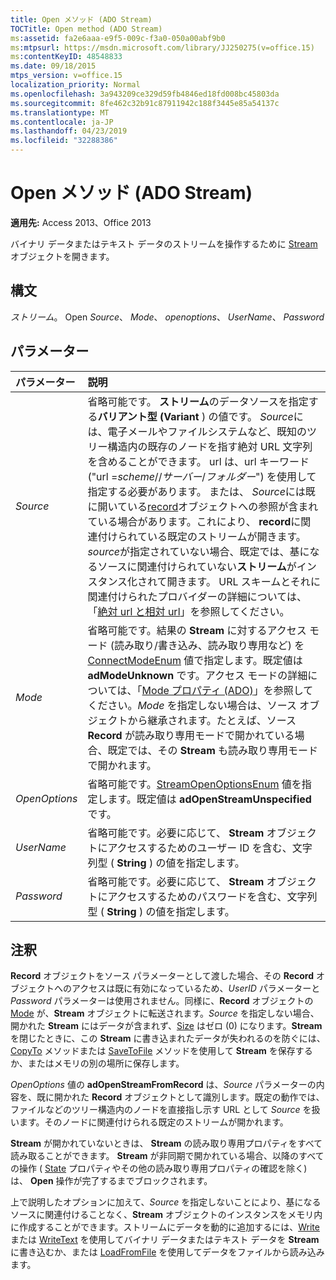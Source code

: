 ```yaml
---
title: Open メソッド (ADO Stream)
TOCTitle: Open method (ADO Stream)
ms:assetid: fa2e6aaa-e9f5-009c-f3a0-050a00abf9b0
ms:mtpsurl: https://msdn.microsoft.com/library/JJ250275(v=office.15)
ms:contentKeyID: 48548833
ms.date: 09/18/2015
mtps_version: v=office.15
localization_priority: Normal
ms.openlocfilehash: 3a943209ce329d59fb4846ed18fd008bc45803da
ms.sourcegitcommit: 8fe462c32b91c87911942c188f3445e85a54137c
ms.translationtype: MT
ms.contentlocale: ja-JP
ms.lasthandoff: 04/23/2019
ms.locfileid: "32288386"
---
```

# <a name="open-method-ado-stream"></a>Open メソッド (ADO Stream)


**適用先:** Access 2013、Office 2013


バイナリ データまたはテキスト データのストリームを操作するために [Stream](stream-object-ado.md) オブジェクトを開きます。

## <a name="syntax"></a>構文

*ストリーム*。 Open *Source*、 *Mode*、 *openoptions*、 *UserName*、 *Password*

## <a name="parameters"></a>パラメーター

|パラメーター|説明|
|:--------|:----------|
|*Source* |省略可能です。 **ストリーム**のデータソースを指定する**バリアント型 (Variant** ) の値です。 *Source*には、電子メールやファイルシステムなど、既知のツリー構造内の既存のノードを指す絶対 URL 文字列を含めることができます。 url は、url キーワード ("url =*scheme*//*サーバー*/*フォルダー*") を使用して指定する必要があります。 または、 *Source*には既に開いている[record](record-object-ado.md)オブジェクトへの参照が含まれている場合があります。これにより、 **record**に関連付けられている既定のストリームが開きます。 *source*が指定されていない場合、既定では、基になるソースに関連付けられていない**ストリーム**がインスタンス化されて開きます。 URL スキームとそれに関連付けられたプロバイダーの詳細については、「[絶対 url と相対 url](absolute-and-relative-urls.md)」を参照してください。|
|*Mode* |省略可能です。結果の **Stream** に対するアクセス モード (読み取り/書き込み、読み取り専用など) を [ConnectModeEnum](connectmodeenum.md) 値で指定します。既定値は **adModeUnknown** です。アクセス モードの詳細については、「[Mode プロパティ (ADO)](mode-property-ado.md)」を参照してください。*Mode* を指定しない場合は、ソース オブジェクトから継承されます。たとえば、ソース **Record** が読み取り専用モードで開かれている場合、既定では、その **Stream** も読み取り専用モードで開かれます。|
|*OpenOptions* |省略可能です。[StreamOpenOptionsEnum](streamopenoptionsenum.md) 値を指定します。既定値は **adOpenStreamUnspecified** です。|
|*UserName* |省略可能です。必要に応じて、 **Stream** オブジェクトにアクセスするためのユーザー ID を含む、文字列型 ( **String** ) の値を指定します。|
|*Password* |省略可能です。必要に応じて、 **Stream** オブジェクトにアクセスするためのパスワードを含む、文字列型 ( **String** ) の値を指定します。|

## <a name="remarks"></a>注釈

**Record** オブジェクトをソース パラメーターとして渡した場合、その **Record** オブジェクトへのアクセスは既に有効になっているため、*UserID* パラメーターと *Password* パラメーターは使用されません。同様に、**Record** オブジェクトの [Mode](mode-property-ado.md) が、**Stream** オブジェクトに転送されます。*Source* を指定しない場合、開かれた **Stream** にはデータが含まれず、[Size](https://docs.microsoft.com/office/vba/access/concepts/miscellaneous/size-property-ado-stream) はゼロ (0) になります。**Stream** を閉じたときに、この **Stream** に書き込まれたデータが失われるのを防ぐには、[CopyTo](copyto-method-ado.md) メソッドまたは [SaveToFile](savetofile-method-ado.md) メソッドを使用して **Stream** を保存するか、またはメモリの別の場所に保存します。

*OpenOptions* 値の **adOpenStreamFromRecord** は、*Source* パラメーターの内容を、既に開かれた **Record** オブジェクトとして識別します。既定の動作では、ファイルなどのツリー構造内のノードを直接指し示す URL として *Source* を扱います。そのノードに関連付けられる既定のストリームが開かれます。

**Stream** が開かれていないときは、 **Stream** の読み取り専用プロパティをすべて読み取ることができます。 **Stream** が非同期で開かれている場合、以降のすべての操作 ( [State](state-property-ado.md) プロパティやその他の読み取り専用プロパティの確認を除く) は、 **Open** 操作が完了するまでブロックされます。

上で説明したオプションに加えて、*Source* を指定しないことにより、基になるソースに関連付けることなく、**Stream** オブジェクトのインスタンスをメモリ内に作成することができます。ストリームにデータを動的に追加するには、[Write](write-method-ado.md) または [WriteText](writetext-method-ado.md) を使用してバイナリ データまたはテキスト データを **Stream** に書き込むか、または [LoadFromFile](loadfromfile-method-ado.md) を使用してデータをファイルから読み込みます。

